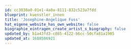 ```yaml
---
id: cc3038a0-01e1-4a0a-8111-832c523a7fdd
blueprint: kuenstler_innen
title: 'Josephine-Angelique Fuss'
hat_eigene_website_has_own_website: false
biographie_eintragen_create_artist_s_biography: false
updated_by: b1a43fd3-c865-4122-b6cc-50cfa81a1985
updated_at: 1688586921
---
```

